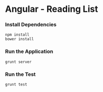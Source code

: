 Angular - Reading List
===============
### Install Dependencies

```
npm install
bower install
```

### Run the Application
```
grunt server
```

### Run the Test
```
grunt test
```
